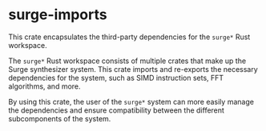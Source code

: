# surge-imports

This crate encapsulates the third-party dependencies
for the `surge*` Rust workspace.

The `surge*` Rust workspace consists of multiple crates
that make up the Surge synthesizer system. This crate
imports and re-exports the necessary dependencies for
the system, such as SIMD instruction sets, FFT
algorithms, and more.

By using this crate, the user of the `surge*` system can
more easily manage the dependencies and ensure
compatibility between the different subcomponents of
the system.
